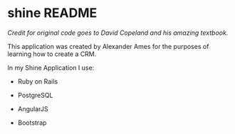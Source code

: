 # shine README

*Credit for original code goes to David Copeland and his amazing textbook.*

This application was created by Alexander Ames for the purposes of learning how to create a CRM.

In my Shine Application I use:

* Ruby on Rails

* PostgreSQL

* AngularJS

* Bootstrap